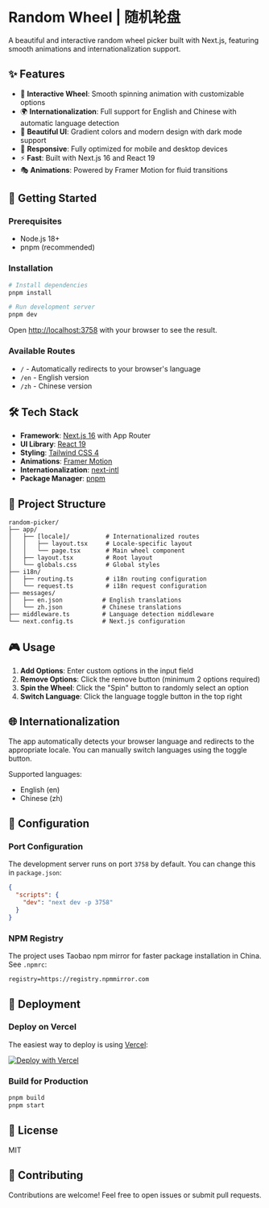 # Random Wheel | 随机轮盘

A beautiful and interactive random wheel picker built with Next.js, featuring smooth animations and internationalization support.

## ✨ Features

- 🎯 **Interactive Wheel**: Smooth spinning animation with customizable options
- 🌍 **Internationalization**: Full support for English and Chinese with automatic language detection
- 🎨 **Beautiful UI**: Gradient colors and modern design with dark mode support
- 📱 **Responsive**: Fully optimized for mobile and desktop devices
- ⚡ **Fast**: Built with Next.js 16 and React 19
- 🎭 **Animations**: Powered by Framer Motion for fluid transitions

## 🚀 Getting Started

### Prerequisites

- Node.js 18+ 
- pnpm (recommended)

### Installation

```bash
# Install dependencies
pnpm install

# Run development server
pnpm dev
```

Open [http://localhost:3758](http://localhost:3758) with your browser to see the result.

### Available Routes

- `/` - Automatically redirects to your browser's language
- `/en` - English version
- `/zh` - Chinese version

## 🛠️ Tech Stack

- **Framework**: [Next.js 16](https://nextjs.org/) with App Router
- **UI Library**: [React 19](https://react.dev/)
- **Styling**: [Tailwind CSS 4](https://tailwindcss.com/)
- **Animations**: [Framer Motion](https://www.framer.com/motion/)
- **Internationalization**: [next-intl](https://next-intl-docs.vercel.app/)
- **Package Manager**: [pnpm](https://pnpm.io/)

## 📁 Project Structure

```
random-picker/
├── app/
│   ├── [locale]/          # Internationalized routes
│   │   ├── layout.tsx     # Locale-specific layout
│   │   └── page.tsx       # Main wheel component
│   ├── layout.tsx         # Root layout
│   └── globals.css        # Global styles
├── i18n/
│   ├── routing.ts         # i18n routing configuration
│   └── request.ts         # i18n request configuration
├── messages/
│   ├── en.json           # English translations
│   └── zh.json           # Chinese translations
├── middleware.ts         # Language detection middleware
└── next.config.ts        # Next.js configuration
```

## 🎮 Usage

1. **Add Options**: Enter custom options in the input field
2. **Remove Options**: Click the remove button (minimum 2 options required)
3. **Spin the Wheel**: Click the "Spin" button to randomly select an option
4. **Switch Language**: Click the language toggle button in the top right

## 🌐 Internationalization

The app automatically detects your browser language and redirects to the appropriate locale. You can manually switch languages using the toggle button.

Supported languages:
- English (en)
- Chinese (zh)

## 📝 Configuration

### Port Configuration

The development server runs on port `3758` by default. You can change this in `package.json`:

```json
{
  "scripts": {
    "dev": "next dev -p 3758"
  }
}
```

### NPM Registry

The project uses Taobao npm mirror for faster package installation in China. See `.npmrc`:

```
registry=https://registry.npmmirror.com
```

## 🚢 Deployment

### Deploy on Vercel

The easiest way to deploy is using [Vercel](https://vercel.com):

[![Deploy with Vercel](https://vercel.com/button)](https://vercel.com/new/clone?repository-url=https://github.com/yourusername/random-picker)

### Build for Production

```bash
pnpm build
pnpm start
```

## 📄 License

MIT

## 🤝 Contributing

Contributions are welcome! Feel free to open issues or submit pull requests.
